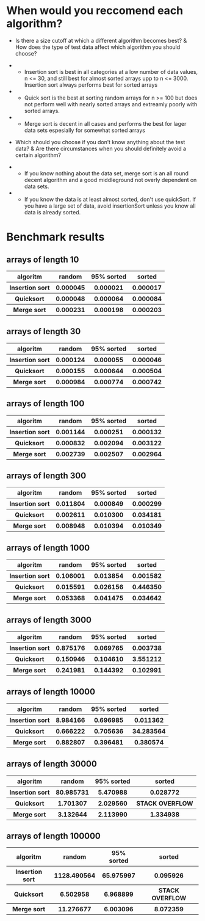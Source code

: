 # When would you reccomend each algorithm?

- Is there a size cutoff at which a different algorithm becomes best? & How does the type of test data affect which algorithm you should choose?
- - Insertion sort is best in all categories at a low number of data values, n <= 30, and still best for almost sorted arrays upp to n <= 3000. Insertion sort always performs best for sorted arrays
- - Quick sort is the best at sorting random arrays for n >= 100 but does not perform well with nearly sorted arrays and extreamly poorly with sorted arrays.
- - Merge sort is decent in all cases and performs the best for lager data sets espesially for somewhat sorted arrays

- Which should you choose if you don’t know anything about the test data? & Are there circumstances when you should definitely avoid a certain algorithm?
- - If you know nothing about the data set, merge sort is an all round decent algorithm and a good middleground not overly dependent on data sets.
- - If you know the data is at least almost sorted, don't use quickSort. If you have a large set of data, avoid insertionSort unless you know all data is already sorted.

# Benchmark results

## arrays of length 10
<table>
    <tr>
        <th> algoritm </th>
        <th> random </th>
        <th> 95% sorted </th>
        <th> sorted </th>
    </tr>
    <tr>
        <th> Insertion sort</th>
        <th> 0.000045</th>
        <th> 0.000021</th>
        <th> 0.000017 </th>
    </tr>
    <tr>
        <th> Quicksort</th>
        <th> 0.000048</th>
        <th> 0.000064</th>
        <th> 0.000084</th>
    </tr>
    <tr>
        <th> Merge sort</th>
        <th> 0.000231</th>
        <th> 0.000198</th>
        <th> 0.000203</th>
    </tr>
</table>

## arrays of length 30
<table>
    <tr>
        <th> algoritm </th>
        <th> random </th>
        <th> 95% sorted </th>
        <th> sorted </th>
    </tr>
    <tr>
        <th> Insertion sort</th>
        <th> 0.000124</th>
        <th> 0.000055</th>
        <th> 0.000046 </th>
    </tr>
    <tr>
        <th> Quicksort</th>
        <th> 0.000155</th>
        <th> 0.000644</th>
        <th> 0.000504</th>
    </tr>
    <tr>
        <th> Merge sort</th>
        <th> 0.000984</th>
        <th> 0.000774</th>
        <th> 0.000742</th>
    </tr>
</table>


## arrays of length 100
<table>
    <tr>
        <th> algoritm </th>
        <th> random </th>
        <th> 95% sorted </th>
        <th> sorted </th>
    </tr>
    <tr>
        <th> Insertion sort</th>
        <th> 0.001144</th>
        <th> 0.000251</th>
        <th> 0.000132 </th>
    </tr>
    <tr>
        <th> Quicksort</th>
        <th> 0.000832</th>
        <th> 0.002094</th>
        <th> 0.003122</th>
    </tr>
    <tr>
        <th> Merge sort</th>
        <th> 0.002739</th>
        <th> 0.002507</th>
        <th> 0.002964</th>
    </tr>
</table>


## arrays of length 300
<table>
    <tr>
        <th> algoritm </th>
        <th> random </th>
        <th> 95% sorted </th>
        <th> sorted </th>
    </tr>
    <tr>
        <th> Insertion sort</th>
        <th> 0.011804</th>
        <th> 0.000849</th>
        <th> 0.000299 </th>
    </tr>
    <tr>
        <th> Quicksort</th>
        <th> 0.002611</th>
        <th> 0.010300</th>
        <th> 0.034181</th>
    </tr>
    <tr>
        <th> Merge sort</th>
        <th> 0.008948</th>
        <th> 0.010394</th>
        <th> 0.010349</th>
    </tr>
</table>


## arrays of length 1000
<table>
    <tr>
        <th> algoritm </th>
        <th> random </th>
        <th> 95% sorted </th>
        <th> sorted </th>
    </tr>
    <tr>
        <th> Insertion sort</th>
        <th> 0.106001</th>
        <th> 0.013854</th>
        <th> 0.001582</th>
    </tr>
    <tr>
        <th> Quicksort</th>
        <th> 0.015591</th>
        <th> 0.026156</th>
        <th> 0.446350</th>
    </tr>
    <tr>
        <th> Merge sort</th>
        <th> 0.053368</th>
        <th> 0.041475</th>
        <th> 0.034642</th>
    </tr>
</table>


## arrays of length 3000
<table>
    <tr>
        <th> algoritm </th>
        <th> random </th>
        <th> 95% sorted </th>
        <th> sorted </th>
    </tr>
    <tr>
        <th> Insertion sort</th>
        <th> 0.875176</th>
        <th> 0.069765</th>
        <th> 0.003738 </th>
    </tr>
    <tr>
        <th> Quicksort</th>
        <th> 0.150946</th>
        <th> 0.104610</th>
        <th> 3.551212</th>
    </tr>
    <tr>
        <th> Merge sort</th>
        <th> 0.241981</th>
        <th> 0.144392</th>
        <th> 0.102991</th>
    </tr>
</table>


## arrays of length 10000
<table>
    <tr>
        <th> algoritm </th>
        <th> random </th>
        <th> 95% sorted </th>
        <th> sorted </th>
    </tr>
    <tr>
        <th> Insertion sort</th>
        <th> 8.984166</th>
        <th> 0.696985</th>
        <th> 0.011362</th>
    </tr>
    <tr>
        <th> Quicksort</th>
        <th> 0.666222</th>
        <th> 0.705636</th>
        <th> 34.283564</th>
    </tr>
    <tr>
        <th> Merge sort</th>
        <th> 0.882807</th>
        <th> 0.396481</th>
        <th> 0.380574</th>
    </tr>
</table>


## arrays of length 30000
<table>
    <tr>
        <th> algoritm </th>
        <th> random </th>
        <th> 95% sorted </th>
        <th> sorted </th>
    </tr>
    <tr>
        <th> Insertion sort</th>
        <th> 80.985731</th>
        <th> 5.470988</th>
        <th> 0.028772 </th>
    </tr>
    <tr>
        <th> Quicksort</th>
        <th> 1.701307</th>
        <th> 2.029560</th>
        <th> STACK OVERFLOW</th>
    </tr>
    <tr>
        <th> Merge sort</th>
        <th> 3.132644</th>
        <th> 2.113990</th>
        <th> 1.334938</th>
    </tr>
</table>


## arrays of length 100000
<table>
    <tr>
        <th> algoritm </th>
        <th> random </th>
        <th> 95% sorted </th>
        <th> sorted </th>
    </tr>
    <tr>
        <th> Insertion sort</th>
        <th> 1128.490564</th>
        <th> 65.975997</th>
        <th> 0.095926</th>
    </tr>
    <tr>
        <th> Quicksort</th>
        <th> 6.502958</th>
        <th> 6.968899</th>
        <th> STACK OVERFLOW</th>
    </tr>
    <tr>
        <th> Merge sort</th>
        <th> 11.276677</th>
        <th> 6.003096</th>
        <th> 8.072359</th>
    </tr>
</table>

